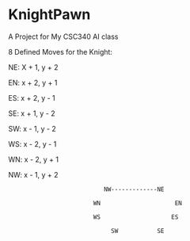 KnightPawn
==========

A Project for My CSC340 AI class


8 Defined Moves for the Knight:

NE: X + 1, y + 2

EN: x + 2, y + 1

ES: x + 2, y - 1

SE: x + 1, y - 2

SW: x - 1, y - 2

WS: x - 2, y - 1

WN: x - 2, y + 1

NW: x - 1, y + 2




                               NW-------------NE
                             
                            WN                     EN
                        
                            WS                    ES
                        
                                 SW           SE
